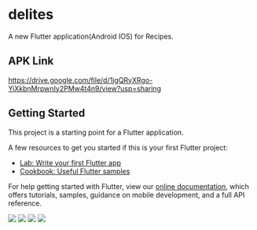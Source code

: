 # delites

A new Flutter application(Android IOS) for Recipes.

## APK Link
https://drive.google.com/file/d/1jgQRyXRgo-YiXkbnMrpwnIy2PMw4t4n9/view?usp=sharing

## Getting Started

This project is a starting point for a Flutter application.

A few resources to get you started if this is your first Flutter project:

- [Lab: Write your first Flutter app](https://flutter.dev/docs/get-started/codelab)
- [Cookbook: Useful Flutter samples](https://flutter.dev/docs/cookbook)

For help getting started with Flutter, view our
[online documentation](https://flutter.dev/docs), which offers tutorials,
samples, guidance on mobile development, and a full API reference.

![](https://i.ibb.co/dLryr0z/1.png)
![](https://i.ibb.co/mh5Rf6s/2.png)
![](https://i.ibb.co/fH01TL2/3.png)
![](https://i.ibb.co/xDDppCh/4.png)
